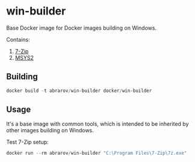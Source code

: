 # win-builder
 
Base Docker image for Docker images building on Windows. 

Contains:

1. [7-Zip](https://www.7-zip.org)
1. [MSYS2](http://www.msys2.org/)

## Building

```powershell
docker build -t abrarov/win-builder docker/win-builder
```

## Usage

It's a base image with common tools, which is intended to be inherited by other images building on Windows.

Test 7-Zip setup:

```powershell
docker run --rm abrarov/win-builder "C:\Program Files\7-Zip\7z.exe"
```